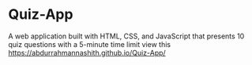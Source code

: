 # Quiz-App
A web application built with HTML, CSS, and JavaScript that presents 10 quiz questions with a 5-minute time limit
view this https://abdurrahmannashith.github.io/Quiz-App/
